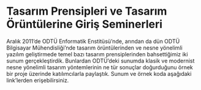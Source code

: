 # Tasarım Prensipleri ve Tasarım Örüntülerine Giriş Seminerleri

Aralık 2011’de ODTÜ Enformatik Enstitüsü’nde, arından da dün ODTÜ Bilgisayar Mühendisliği’nde tasarım örüntülerinden ve 
nesne yönelimli yazılım geliştirmede temel bazı tasarım prensiplerinden bahsettiğimiz iki sunum gerçekleştirdik. 
Bunlardan ODTÜ’deki sunumda klasik ve modernist nesne yönelimli tasarım yöntemlerinin ne tür sonuçlar doğurduğunu örnek
bir proje üzerinde katılımcılarla paylaştık. Sunum ve örnek koda aşağıdaki link’lerden erişebilirsiniz.
